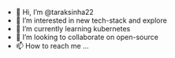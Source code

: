 - 👋 Hi, I’m @taraksinha22
- 👀 I’m interested in new tech-stack and explore 
- 🌱 I’m currently learning kubernetes
- 💞️ I’m looking to collaborate on open-source
- 📫 How to reach me ...

<!---
taraksinha22/taraksinha22 is a ✨ special ✨ repository because its `README.md` (this file) appears on your GitHub profile.
You can click the Preview link to take a look at your changes.
--->
